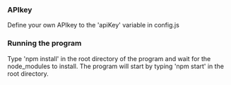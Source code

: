 ### APIkey ###
  Define your own APIkey to the 'apiKey' variable in config.js

### Running the program ###
  Type 'npm install' in the root directory of the program and wait for the node_modules to install.
  The program will start by typing 'npm start' in the root directory.
